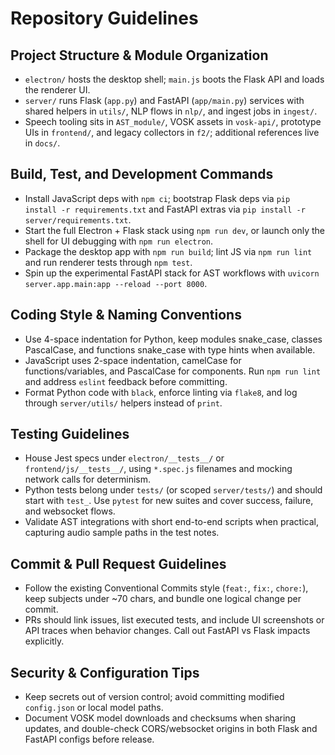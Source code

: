 # Repository Guidelines

## Project Structure & Module Organization
- `electron/` hosts the desktop shell; `main.js` boots the Flask API and loads the renderer UI.
- `server/` runs Flask (`app.py`) and FastAPI (`app/main.py`) services with shared helpers in `utils/`, NLP flows in `nlp/`, and ingest jobs in `ingest/`.
- Speech tooling sits in `AST_module/`, VOSK assets in `vosk-api/`, prototype UIs in `frontend/`, and legacy collectors in `f2/`; additional references live in `docs/`.

## Build, Test, and Development Commands
- Install JavaScript deps with `npm ci`; bootstrap Flask deps via `pip install -r requirements.txt` and FastAPI extras via `pip install -r server/requirements.txt`.
- Start the full Electron + Flask stack using `npm run dev`, or launch only the shell for UI debugging with `npm run electron`.
- Package the desktop app with `npm run build`; lint JS via `npm run lint` and run renderer tests through `npm test`.
- Spin up the experimental FastAPI stack for AST workflows with `uvicorn server.app.main:app --reload --port 8000`.

## Coding Style & Naming Conventions
- Use 4-space indentation for Python, keep modules snake_case, classes PascalCase, and functions snake_case with type hints when available.
- JavaScript uses 2-space indentation, camelCase for functions/variables, and PascalCase for components. Run `npm run lint` and address `eslint` feedback before committing.
- Format Python code with `black`, enforce linting via `flake8`, and log through `server/utils/` helpers instead of `print`.

## Testing Guidelines
- House Jest specs under `electron/__tests__/` or `frontend/js/__tests__/`, using `*.spec.js` filenames and mocking network calls for determinism.
- Python tests belong under `tests/` (or scoped `server/tests/`) and should start with `test_`. Use `pytest` for new suites and cover success, failure, and websocket flows.
- Validate AST integrations with short end-to-end scripts when practical, capturing audio sample paths in the test notes.

## Commit & Pull Request Guidelines
- Follow the existing Conventional Commits style (`feat:`, `fix:`, `chore:`), keep subjects under ~70 chars, and bundle one logical change per commit.
- PRs should link issues, list executed tests, and include UI screenshots or API traces when behavior changes. Call out FastAPI vs Flask impacts explicitly.

## Security & Configuration Tips
- Keep secrets out of version control; avoid committing modified `config.json` or local model paths.
- Document VOSK model downloads and checksums when sharing updates, and double-check CORS/websocket origins in both Flask and FastAPI configs before release.
